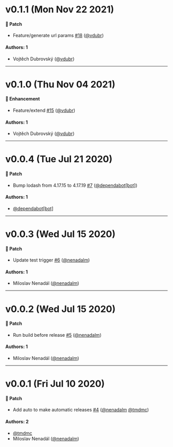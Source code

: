 # v0.1.1 (Mon Nov 22 2021)

#### 🐾 Patch

- Feature/generate url params [#18](https://github.com/gisat-panther/ptr-router/pull/18) ([@vdubr](https://github.com/vdubr))

#### Authors: 1

- Vojtěch Dubrovský ([@vdubr](https://github.com/vdubr))

---

# v0.1.0 (Thu Nov 04 2021)

#### 🚀 Enhancement

- Feature/extend [#15](https://github.com/gisat-panther/ptr-router/pull/15) ([@vdubr](https://github.com/vdubr))

#### Authors: 1

- Vojtěch Dubrovský ([@vdubr](https://github.com/vdubr))

---

# v0.0.4 (Tue Jul 21 2020)

#### 🐾 Patch

- Bump lodash from 4.17.15 to 4.17.19 [#7](https://github.com/gisat-panther/ptr-router/pull/7) ([@dependabot[bot]](https://github.com/dependabot[bot]))

#### Authors: 1

- [@dependabot[bot]](https://github.com/dependabot[bot])

---

# v0.0.3 (Wed Jul 15 2020)

#### 🐾 Patch

- Update test trigger [#6](https://github.com/gisat-panther/ptr-router/pull/6) ([@nenadalm](https://github.com/nenadalm))

#### Authors: 1

- Miloslav Nenadál ([@nenadalm](https://github.com/nenadalm))

---

# v0.0.2 (Wed Jul 15 2020)

#### 🐾 Patch

- Run build before release [#5](https://github.com/gisat-panther/ptr-router/pull/5) ([@nenadalm](https://github.com/nenadalm))

#### Authors: 1

- Miloslav Nenadál ([@nenadalm](https://github.com/nenadalm))

---

# v0.0.1 (Fri Jul 10 2020)

#### 🐾 Patch

- Add auto to make automatic releases [#4](https://github.com/gisat-panther/ptr-router/pull/4) ([@nenadalm](https://github.com/nenadalm) [@tmdmc](https://github.com/tmdmc))

#### Authors: 2

- [@tmdmc](https://github.com/tmdmc)
- Miloslav Nenadál ([@nenadalm](https://github.com/nenadalm))
